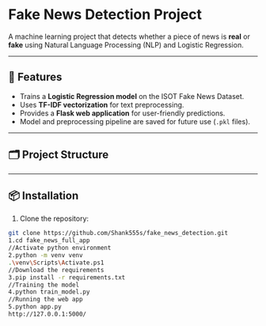 # Fake News Detection Project

A machine learning project that detects whether a piece of news is **real** or **fake** using Natural Language Processing (NLP) and Logistic Regression.

---

## 🔹 Features

- Trains a **Logistic Regression model** on the ISOT Fake News Dataset.
- Uses **TF-IDF vectorization** for text preprocessing.
- Provides a **Flask web application** for user-friendly predictions.
- Model and preprocessing pipeline are saved for future use (`.pkl` files).

---

## 🗂️ Project Structure


---

## 📦 Installation

1. Clone the repository:

```bash
git clone https://github.com/Shank555s/fake_news_detection.git
1.cd fake_news_full_app
//Activate python environment
2.python -m venv venv
.\venv\Scripts\Activate.ps1
//Download the requirements
3.pip install -r requirements.txt
//Training the model
4.python train_model.py
//Running the web app
5.python app.py
http://127.0.0.1:5000/
